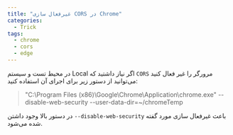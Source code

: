 ```yaml
---
title: "غیرفعال سازی CORS در Chrome"
categories:
  - Trick
tags:
  - chrome
  - cors
  - edge
---
```


در محیط تست و سیستم Local اگر نیاز داشتید که `CORS` مرورگر را غیر فعال کنید می‌توانید از دستور زیر برای اجرای آن استفاده کنید:  

> "C:\Program Files (x86)\Google\Chrome\Application\chrome.exe" --disable-web-security  --user-data-dir=~/chromeTemp

در دستور بالا وجود داشتن `--disable-web-security` باعث غیرفعال سازی مورد گفته شده می‌شود.  